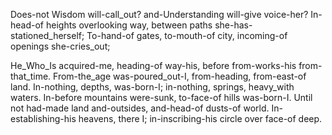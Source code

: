 Does-not Wisdom will-call_out? 
and-Understanding will-give voice-her? In-head-of heights overlooking way, 
between paths she-has-stationed_herself; To-hand-of gates, to-mouth-of city, 
incoming-of openings she-cries_out;

He_Who_Is acquired-me, heading-of way-his, 
before from-works-his from-that_time. 
From-the_age was-poured_out-I, 
from-heading, from-east-of land. 
In-nothing, depths, was-born-I; 
in-nothing, springs, heavy_with waters. 
In-before mountains were-sunk, 
to-face-of hills was-born-I. 
Until not had-made land and-outsides, 
and-head-of dusts-of world. 
In-establishing-his heavens, there I; 
in-inscribing-his circle over face-of deep. 